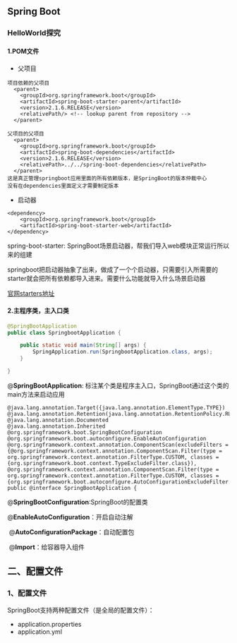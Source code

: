 ## Spring Boot

### HelloWorld探究
#### 1.POM文件
- 父项目
```
项目依赖的父项目
  <parent>
    <groupId>org.springframework.boot</groupId>
    <artifactId>spring-boot-starter-parent</artifactId>
    <version>2.1.6.RELEASE</version>
    <relativePath/> <!-- lookup parent from repository -->
  </parent>
  
父项目的父项目
  <parent>
    <groupId>org.springframework.boot</groupId>
    <artifactId>spring-boot-dependencies</artifactId>
    <version>2.1.6.RELEASE</version>
    <relativePath>../../spring-boot-dependencies</relativePath>
  </parent>
这是真正管理springboot应用里面的所有依赖版本，是SpringBoot的版本仲裁中心
没有在dependencies里面定义才需要制定版本
```
- 启动器
```
<dependency>
    <groupId>org.springframework.boot</groupId>
    <artifactId>spring-boot-starter-web</artifactId>
</dependency>
```
spring-boot-starter: SpringBoot场景启动器，帮我们导入web模块正常运行所以来的组建

springboot把启动器抽象了出来，做成了一个个启动器，只需要引入所需要的starter就会把所有依赖都导入进来。需要什么功能就导入什么场景启动器

[官网starters地址](https://docs.spring.io/spring-boot/docs/2.1.6.RELEASE/reference/html/using-boot-build-systems.html#using-boot-starter)

#### 2.主程序类，主入口类

```java
@SpringBootApplication
public class SpringbootApplication {

	public static void main(String[] args) {
		SpringApplication.run(SpringbootApplication.class, args);
	}

}
```

@**SpringBootApplication**: 标注某个类是程序主入口，SpringBoot通过这个类的main方法来启动应用

```
@java.lang.annotation.Target({java.lang.annotation.ElementType.TYPE})
@java.lang.annotation.Retention(java.lang.annotation.RetentionPolicy.RUNTIME)
@java.lang.annotation.Documented
@java.lang.annotation.Inherited
@org.springframework.boot.SpringBootConfiguration
@org.springframework.boot.autoconfigure.EnableAutoConfiguration
@org.springframework.context.annotation.ComponentScan(excludeFilters = {@org.springframework.context.annotation.ComponentScan.Filter(type = org.springframework.context.annotation.FilterType.CUSTOM, classes = {org.springframework.boot.context.TypeExcludeFilter.class}), @org.springframework.context.annotation.ComponentScan.Filter(type = org.springframework.context.annotation.FilterType.CUSTOM, classes = {org.springframework.boot.autoconfigure.AutoConfigurationExcludeFilter.class})})
public @interface SpringBootApplication {
```

@**SpringBootConfiguration**:SpringBoot的配置类

@**EnableAutoConfiguration**：开启自动注解

​	@**AutoConfigurationPackage**：自动配置包

​	@**Import**：给容器导入组件



## 二、配置文件



### 1、配置文件

SpringBoot支持两种配置文件（是全局的配置文件）：

- application.properties
- application.yml







